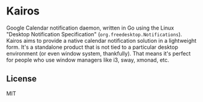 # Kairos

Google Calendar notification daemon, written in Go using the Linux "Desktop Notification 
Specification" (`org.freedesktop.Notifications`). Kairos aims to provide a native calendar 
notification solution in a lightweight form. It's a standalone product that is not tied to a
particular desktop environment (or even window system, thankfully). That means it's perfect
for people who use window managers like i3, sway, xmonad, etc.

## License

MIT
